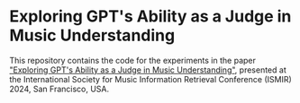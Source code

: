 # Exploring GPT's Ability as a Judge in Music Understanding

This repository contains the code for the experiments in the paper ["Exploring GPT's Ability as a Judge in Music Understanding"](https://arxiv.org/), presented at the International Society for Music Information Retrieval Conference (ISMIR) 2024, San Francisco, USA.

